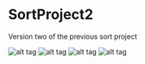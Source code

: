 SortProject2
============

Version two of the previous sort project

![alt tag](https://raw.github.com/Jaberer/SortProject2/master/AverageChart.png)
![alt tag](https://raw.github.com/Jaberer/SortProject2/master/RandomChart.png)
![alt tag](https://raw.github.com/Jaberer/SortProject2/master/DecreasingChart.png)
![alt tag](https://raw.github.com/Jaberer/SortProject2/master/IncreasingChart.png)
